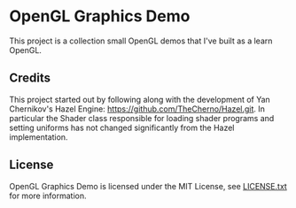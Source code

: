 # OpenGL Graphics Demo

This project is a collection small OpenGL demos that I've built as a learn OpenGL.

## Credits

This project started out by following along with the development of Yan Chernikov's Hazel Engine: https://github.com/TheCherno/Hazel.git. In particular the Shader class responsible for loading shader programs and setting uniforms has not changed significantly from the Hazel implementation.

## License

OpenGL Graphics Demo is licensed under the MIT License, see [LICENSE.txt](https://github.com/brockyates/graphics/blob/master/LICENSE.txt) for more information.